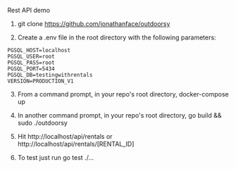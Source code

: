 Rest API demo

1. git clone https://github.com/jonathanface/outdoorsy

2. Create a .env file in the root directory with the following parameters:
```
PGSQL_HOST=localhost
PGSQL_USER=root
PGSQL_PASS=root
PGSQL_PORT=5434
PGSQL_DB=testingwithrentals
VERSION=PRODUCTION_V1
```
3. From a command prompt, in your repo's root directory, docker-compose up

4. In another command prompt, in your repo's root directory, go build && sudo ./outdoorsy

5. Hit http://localhost/api/rentals or http://localhost/api/rentals/[RENTAL_ID] 

5. To test just run go test ./...

